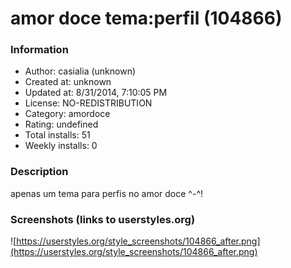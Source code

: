 # amor doce tema:perfil (104866)

### Information
- Author: casialia (unknown)
- Created at: unknown
- Updated at: 8/31/2014, 7:10:05 PM
- License: NO-REDISTRIBUTION
- Category: amordoce
- Rating: undefined
- Total installs: 51
- Weekly installs: 0


### Description
apenas um tema para perfis no amor doce ^-^!


### Screenshots (links to userstyles.org)
![https://userstyles.org/style_screenshots/104866_after.png](https://userstyles.org/style_screenshots/104866_after.png)



